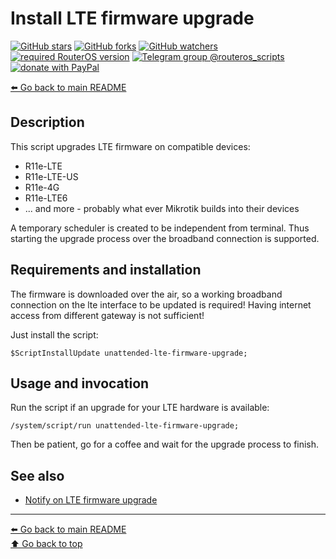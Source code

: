 Install LTE firmware upgrade
============================

[![GitHub stars](https://img.shields.io/github/stars/eworm-de/routeros-scripts?logo=GitHub&style=flat&color=red)](https://github.com/eworm-de/routeros-scripts/stargazers)
[![GitHub forks](https://img.shields.io/github/forks/eworm-de/routeros-scripts?logo=GitHub&style=flat&color=green)](https://github.com/eworm-de/routeros-scripts/network)
[![GitHub watchers](https://img.shields.io/github/watchers/eworm-de/routeros-scripts?logo=GitHub&style=flat&color=blue)](https://github.com/eworm-de/routeros-scripts/watchers)
[![required RouterOS version](https://img.shields.io/badge/RouterOS-7.12-yellow?style=flat)](https://mikrotik.com/download/changelogs/)
[![Telegram group @routeros_scripts](https://img.shields.io/badge/Telegram-%40routeros__scripts-%2326A5E4?logo=telegram&style=flat)](https://t.me/routeros_scripts)
[![donate with PayPal](https://img.shields.io/badge/Like_it%3F-Donate!-orange?logo=githubsponsors&logoColor=orange&style=flat)](https://www.paypal.com/cgi-bin/webscr?cmd=_s-xclick&hosted_button_id=A4ZXBD6YS2W8J)

[⬅️ Go back to main README](../README.md)

Description
-----------

This script upgrades LTE firmware on compatible devices:

* R11e-LTE
* R11e-LTE-US
* R11e-4G
* R11e-LTE6
* ... and more - probably what ever Mikrotik builds into their devices

A temporary scheduler is created to be independent from terminal. Thus
starting the upgrade process over the broadband connection is supported.

Requirements and installation
-----------------------------

The firmware is downloaded over the air, so a working broadband connection
on the lte interface to be updated is required! Having internet access from
different gateway is not sufficient!

Just install the script:

    $ScriptInstallUpdate unattended-lte-firmware-upgrade;

Usage and invocation
--------------------

Run the script if an upgrade for your LTE hardware is available:

    /system/script/run unattended-lte-firmware-upgrade;

Then be patient, go for a coffee and wait for the upgrade process to finish.

See also
--------

* [Notify on LTE firmware upgrade](check-lte-firmware-upgrade.md)

---
[⬅️ Go back to main README](../README.md)  
[⬆️ Go back to top](#top)
